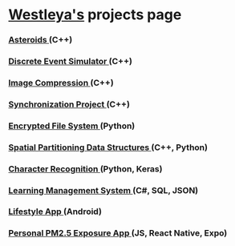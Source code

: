 # [Westleya's](https://github.com/westleya) projects page





### [Asteroids ](https://westleya.github.io/Asteroids.html) (C++)

### [Discrete Event Simulator ](https://westleya.github.io/Discrete.html) (C++)

### [Image Compression ](https://westleya.github.io/Compression.html) (C++)

### [Synchronization Project ](https://westleya.github.io/Synchronization.html) (C++)

### [Encrypted File System ](https://westleya.github.io/Encrypted.html) (Python)

### [Spatial Partitioning Data Structures ](https://westleya.github.io/Spatial.html) (C++, Python)

### [Character Recognition ](https://westleya.github.io/Character.html) (Python, Keras)

### [Learning Management System ](https://westleya.github.io/LMS.html) (C#, SQL, JSON)

### [Lifestyle App ](https://westleya.github.io/Lifestyle.html) (Android)

### [Personal PM2.5 Exposure App ](https://westleya.github.io/Exposure.html) (JS, React Native, Expo)

